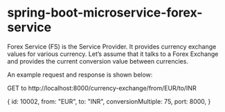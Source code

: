 # spring-boot-microservice-forex-service

Forex Service (FS) is the Service Provider. It provides currency exchange values for various currency. Let’s assume that it talks to a Forex Exchange and provides the current conversion value between currencies.

An example request and response is shown below:

GET to http://localhost:8000/currency-exchange/from/EUR/to/INR

{
  id: 10002,
  from: "EUR",
  to: "INR",
  conversionMultiple: 75,
  port: 8000,
}
